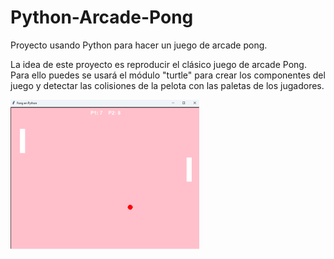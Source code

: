 # Python-Arcade-Pong
Proyecto usando Python para hacer un juego de arcade pong.

La idea de este proyecto es reproducir el clásico juego de arcade Pong. Para ello puedes se usará el módulo "turtle" para
crear los componentes del juego y detectar las colisiones de la pelota con las paletas de los
jugadores.

<img src="https://raw.githubusercontent.com/IreHurtado/Python-Arcade-Pong/main/ArcadePong/ProyectoImagen.png" style="height: 60%; width:60%;"/>
